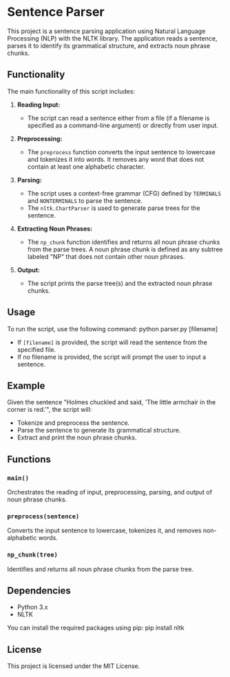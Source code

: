 # Sentence Parser

This project is a sentence parsing application using Natural Language Processing (NLP) with the NLTK library. The application reads a sentence, parses it to identify its grammatical structure, and extracts noun phrase chunks.

## Functionality

The main functionality of this script includes:

1. **Reading Input:**
   - The script can read a sentence either from a file (if a filename is specified as a command-line argument) or directly from user input.

2. **Preprocessing:**
   - The `preprocess` function converts the input sentence to lowercase and tokenizes it into words. It removes any word that does not contain at least one alphabetic character.

3. **Parsing:**
   - The script uses a context-free grammar (CFG) defined by `TERMINALS` and `NONTERMINALS` to parse the sentence.
   - The `nltk.ChartParser` is used to generate parse trees for the sentence.

4. **Extracting Noun Phrases:**
   - The `np_chunk` function identifies and returns all noun phrase chunks from the parse trees. A noun phrase chunk is defined as any subtree labeled "NP" that does not contain other noun phrases.

5. **Output:**
   - The script prints the parse tree(s) and the extracted noun phrase chunks.

## Usage

To run the script, use the following command:
python parser.py [filename]


- If `[filename]` is provided, the script will read the sentence from the specified file.
- If no filename is provided, the script will prompt the user to input a sentence.

## Example

Given the sentence "Holmes chuckled and said, 'The little armchair in the corner is red.'", the script will:

- Tokenize and preprocess the sentence.
- Parse the sentence to generate its grammatical structure.
- Extract and print the noun phrase chunks.

## Functions

### `main()`

Orchestrates the reading of input, preprocessing, parsing, and output of noun phrase chunks.

### `preprocess(sentence)`

Converts the input sentence to lowercase, tokenizes it, and removes non-alphabetic words.

### `np_chunk(tree)`

Identifies and returns all noun phrase chunks from the parse tree.

## Dependencies

- Python 3.x
- NLTK

You can install the required packages using pip:
pip install nltk


## License

This project is licensed under the MIT License.
